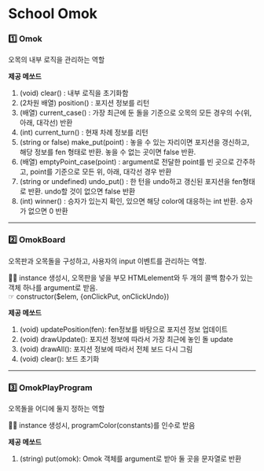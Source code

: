 # School Omok

### 1️⃣ Omok
오목의 내부 로직을 관리하는 역할  

__제공 메쏘드__
1. (void) clear() : 내부 로직을 초기화함
1. (2차원 배열) position() : 포지션 정보를 리턴
1. (배열) current_case() : 가장 최근에 둔 돌을 기준으로 오목의 모든 경우의 수(위,아래, 대각선) 반환
1. (int) current_turn() : 현재 차례 정보를 리턴
1. (string or false) make_put(point) : 놓을 수 있는 자리이면 포지션을 갱신하고, 해당 정보를 fen 형태로 반환. 놓을 수 없는 곳이면 false 반환.
1. (배열) emptyPoint_case(point) : argument로 전달한 point를 빈 곳으로 간주하고, point를 기준으로 모든 위, 아래, 대각선 경우 반환
1. (string or undefined) undo_put() : 한 턴을 undo하고 갱신된 포지션을 fen형태로 반환. undo할 것이 없으면 false 반환
1. (int) winner() : 승자가 있는지 확인, 있으면 해당 color에 대응하는 int 반환. 승자가 없으면 0 반환

---

### 2️⃣ OmokBoard
오목판과 오목돌을 구성하고, 사용자의 input 이벤트를 관리하는 역할.


🙋🏻 instance 생성시, 오목판을 넣을 부모 HTMLelement와 두 개의 콜백 함수가 있는 객체 하나를 argument로 받음.  
☞ constructor($elem, {onClickPut, onClickUndo})

__제공 메쏘드__
 1. (void) updatePosition(fen): fen정보를 바탕으로 포지션 정보 업데이트
 1. (void) drawUpdate(): 포지션 정보에 따라서 가장 최근에 놓인 돌 update 
 1. (void) drawAll(): 포지션 정보에 따라서 전체 보드 다시 그림
 1. (void) clear(): 보드 초기화

---

### 3️⃣ OmokPlayProgram
오목돌을 어디에 둘지 정하는 역할

🙋🏻 instance 생성시, programColor(constants)를 인수로 받음

__제공 메쏘드__
1. (string) put(omok): Omok 객체를 argument로 받아 둘 곳을 문자열로 반환
